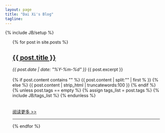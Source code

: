 ```yaml
---
layout: page
title: "Dai Xi's Blog"
tagline: 
---
```

{% include JB/setup %}

<ul class="posts">
  {% for post in site.posts %}
    <div>
      <h2><a href="{{ BASE_PATH }}{{ post.url }}">{{ post.title }}</a></h2>
      <div>
        <em>{{ post.date | date: "%Y-%m-%d" }}</em>
        {{ post.excerpt }}
      </div>
      <br />
      <div class="post-content-truncate">
        {% if post.content contains "<!--more-->" %}
          {{ post.content | split:"<!--more-->" | first % }}
          {% else %}
        {{ post.content | strip_html | truncatewords:100 }}
      {% endif %}
      </div>
      <div>
      {% unless post.tags == empty %}
            <span class="tag_box inline">
            {% assign tags_list = post.tags %}
            {% include JB/tags_list %}
            </span>
          {% endunless %} 
          </div>
          <br />
          <br />
      <div><a href="{{ BASE_PATH }}{{ post.url }}">阅读更多 >></a></div>
    </div>
    <hr />
  {% endfor %}
</ul>

